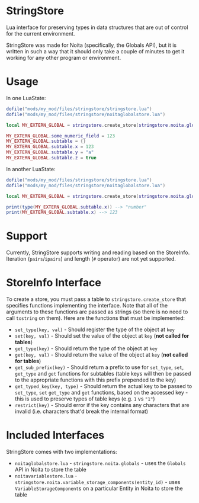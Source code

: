 StringStore
===

Lua interface for preserving types in data structures that are out of control for the current environment.

StringStore was made for Noita (specifically, the Globals API), but it is written in such a way that it should only take a couple of minutes to get it working for any other program or environment.

Usage
===

In one LuaState:

```lua
dofile("mods/my_mod/files/stringstore/stringstore.lua")
dofile("mods/my_mod/files/stringstore/noitaglobalstore.lua")

local MY_EXTERN_GLOBAL = stringstore.create_store(stringstore.noita.globals)

MY_EXTERN_GLOBAL.some_numeric_field = 123
MY_EXTERN_GLOBAL.subtable = {}
MY_EXTERN_GLOBAL.subtable.x = 123
MY_EXTERN_GLOBAL.subtable.y = "a"
MY_EXTERN_GLOBAL.subtable.z = true
```

In another LuaState:

```lua
dofile("mods/my_mod/files/stringstore/stringstore.lua")
dofile("mods/my_mod/files/stringstore/noitaglobalstore.lua")

local MY_EXTERN_GLOBAL = stringstore.create_store(stringstore.noita.globals)

print(type(MY_EXTERN_GLOBAL.subtable.x)) --> "number"
print(MY_EXTERN_GLOBAL.subtable.x) --> 123
```

Support
===

Currently, StringStore supports writing and reading based on the StoreInfo. Iteration (`pairs`/`ipairs`) and length (`#` operator) are not yet supported.

StoreInfo Interface
===

To create a store, you must pass a table to `stringstore.create_store` that specifies functions implementing the interface. Note that all of the arguments to these functions are passed as strings (so there is no need to call `tostring` on them). Here are the functions that must be implemented:

* `set_type(key, val)` - Should register the type of the object at `key`
* `set(key, val)` - Should set the value of the object at `key` (**not called for tables**)
* `get_type(key)` - Should return the type of the object at `key`
* `get(key, val)` - Should return the value of the object at `key` (**not called for tables**)
* `get_sub_prefix(key)` - Should return a prefix to use for `set_type`, `set`, `get_type` and `get` functions for subtables (table keys will then be passed to the appropriate functions with this prefix prepended to the key)
* `get_typed_key(key, type)` - Should return the actual key to be passed to `set_type`, `set` `get_type` and `get` functions, based on the accessed key - this is used to preserve types of table keys (e.g. `1` vs `"1"`)
* `restrict(key)` - Should error if the key contains any characters that are invalid (i.e. characters that'd break the internal format)

Included Interfaces
===

StringStore comes with two implementations:

* `noitaglobalstore.lua` - `stringstore.noita.globals` - uses the `Globals` API in Noita to store the table
* `noitavariablestore.lua` - `stringstore.noita.variable_storage_components(entity_id)` - uses `VariableStorageComponent`s on a particular Entity in Noita to store the table
